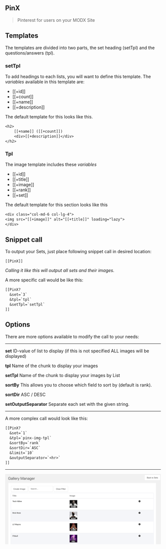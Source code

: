 ## PinX

> Pinterest for users on your MODX Site

## Templates

The templates are divided into two parts, the set heading (setTpl) and the questions/answers (tpl).

### setTpl
To add headings to each lists, you will want to define this template. The *variables* available in this template are:

- [[+id]]
- [[+count]]
- [[+name]]
- [[+description]]

The default template for this looks like this.

    <h2>
        [[+name]] ([[+count]])
        <div>[[+description]]</div>
    </h2>

### Tpl
The image template includes these *variables*

- [[+id]]
- [[+title]]
- [[+image]]
- [[+rank]]
- [[+set]]

The default template for this section looks like this

```
<div class="col-md-6 col-lg-4">
<img src="[[+image]]" alt="[[+title]]" loading="lazy">
</div>
```

## Snippet call

To output your Sets, just place following snippet call in desired location:

    [[PinX]]

*Calling it like this will output all sets and their images.*

A more specific call would be like this:

    [[PinX?
      &set=`3`
      &tpl=`tpl`
      &setTpl=`setTpl`
    ]]

## Options

There are more options available to modify the call to your needs:

---

**set**                 ID-value of list to display (if this is not specified ALL images will be displayed)

**tpl**                 Name of the chunk to display your images

**setTpl**              Name of the chunk to display your images by List

**sortBy**              This allows you to choose which field to sort by (default is rank).

**sortDir**             ASC / DESC

**setOutputSeparator**  Separate each set with the given string.

---

A more complex call would look like this:

    [[PinX?
      &set=`1`
      &tpl=`pinx-img-tpl`
      &sortBy=`rank`
      &sortDir=`ASC`
      &limit=`10`
      &outputSeparator=`<hr>`
    ]]

---

![screenshot](grid-screenshot.png)    
